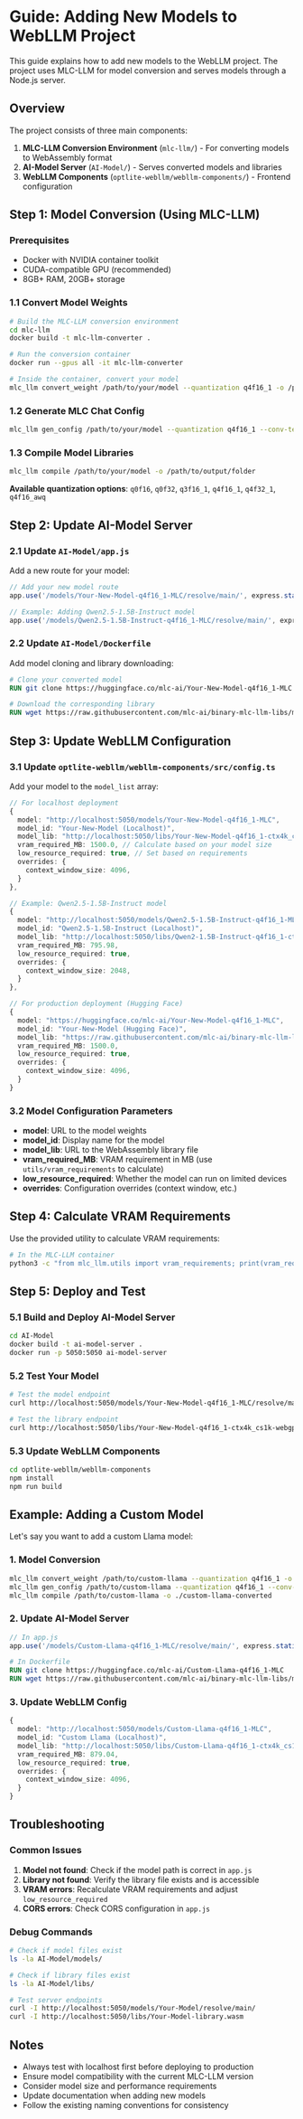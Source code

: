 # Guide: Adding New Models to WebLLM Project

This guide explains how to add new models to the WebLLM project. The project uses MLC-LLM for model conversion and serves models through a Node.js server.

## Overview

The project consists of three main components:
1. **MLC-LLM Conversion Environment** (`mlc-llm/`) - For converting models to WebAssembly format
2. **AI-Model Server** (`AI-Model/`) - Serves converted models and libraries
3. **WebLLM Components** (`optlite-webllm/webllm-components/`) - Frontend configuration

## Step 1: Model Conversion (Using MLC-LLM)

### Prerequisites
- Docker with NVIDIA container toolkit
- CUDA-compatible GPU (recommended)
- 8GB+ RAM, 20GB+ storage

### 1.1 Convert Model Weights
```bash
# Build the MLC-LLM conversion environment
cd mlc-llm
docker build -t mlc-llm-converter .

# Run the conversion container
docker run --gpus all -it mlc-llm-converter

# Inside the container, convert your model
mlc_llm convert_weight /path/to/your/model --quantization q4f16_1 -o /path/to/output/folder
```

### 1.2 Generate MLC Chat Config
```bash
mlc_llm gen_config /path/to/your/model --quantization q4f16_1 --conv-template [model_template] -o /path/to/output/folder
```

### 1.3 Compile Model Libraries
```bash
mlc_llm compile /path/to/your/model -o /path/to/output/folder
```

**Available quantization options**: `q0f16`, `q0f32`, `q3f16_1`, `q4f16_1`, `q4f32_1`, `q4f16_awq`

## Step 2: Update AI-Model Server

### 2.1 Update `AI-Model/app.js`
Add a new route for your model:

```javascript
// Add your new model route
app.use('/models/Your-New-Model-q4f16_1-MLC/resolve/main/', express.static('./models/Your-New-Model-q4f16_1-MLC/'));

// Example: Adding Qwen2.5-1.5B-Instruct model
app.use('/models/Qwen2.5-1.5B-Instruct-q4f16_1-MLC/resolve/main/', express.static('./models/Qwen2.5-1.5B-Instruct-q4f16_1-MLC/'));
```

### 2.2 Update `AI-Model/Dockerfile`
Add model cloning and library downloading:

```dockerfile
# Clone your converted model
RUN git clone https://huggingface.co/mlc-ai/Your-New-Model-q4f16_1-MLC

# Download the corresponding library
RUN wget https://raw.githubusercontent.com/mlc-ai/binary-mlc-llm-libs/main/web-llm-models/v0_2_48/Your-New-Model-q4f16_1-ctx4k_cs1k-webgpu.wasm
```

## Step 3: Update WebLLM Configuration

### 3.1 Update `optlite-webllm/webllm-components/src/config.ts`
Add your model to the `model_list` array:

```typescript
// For localhost deployment
{
  model: "http://localhost:5050/models/Your-New-Model-q4f16_1-MLC",
  model_id: "Your-New-Model (Localhost)",
  model_lib: "http://localhost:5050/libs/Your-New-Model-q4f16_1-ctx4k_cs1k-webgpu.wasm",
  vram_required_MB: 1500.0, // Calculate based on your model size
  low_resource_required: true, // Set based on requirements
  overrides: {
    context_window_size: 4096,
  }
},

// Example: Qwen2.5-1.5B-Instruct model
{
  model: "http://localhost:5050/models/Qwen2.5-1.5B-Instruct-q4f16_1-MLC",
  model_id: "Qwen2.5-1.5B-Instruct (Localhost)",
  model_lib: "http://localhost:5050/libs/Qwen2-1.5B-Instruct-q4f16_1-ctx4k_cs1k-webgpu.wasm",
  vram_required_MB: 795.98,
  low_resource_required: true,
  overrides: {
    context_window_size: 2048,
  }
},

// For production deployment (Hugging Face)
{
  model: "https://huggingface.co/mlc-ai/Your-New-Model-q4f16_1-MLC",
  model_id: "Your-New-Model (Hugging Face)",
  model_lib: "https://raw.githubusercontent.com/mlc-ai/binary-mlc-llm-libs/main/web-llm-models/v0_2_48/Your-New-Model-q4f16_1-ctx4k_cs1k-webgpu.wasm",
  vram_required_MB: 1500.0,
  low_resource_required: true,
  overrides: {
    context_window_size: 4096,
  }
}
```

### 3.2 Model Configuration Parameters

- **model**: URL to the model weights
- **model_id**: Display name for the model
- **model_lib**: URL to the WebAssembly library file
- **vram_required_MB**: VRAM requirement in MB (use `utils/vram_requirements` to calculate)
- **low_resource_required**: Whether the model can run on limited devices
- **overrides**: Configuration overrides (context window, etc.)

## Step 4: Calculate VRAM Requirements

Use the provided utility to calculate VRAM requirements:

```bash
# In the MLC-LLM container
python3 -c "from mlc_llm.utils import vram_requirements; print(vram_requirements.calculate_vram_requirement('/path/to/your/model'))"
```

## Step 5: Deploy and Test

### 5.1 Build and Deploy AI-Model Server
```bash
cd AI-Model
docker build -t ai-model-server .
docker run -p 5050:5050 ai-model-server
```

### 5.2 Test Your Model
```bash
# Test the model endpoint
curl http://localhost:5050/models/Your-New-Model-q4f16_1-MLC/resolve/main/

# Test the library endpoint
curl http://localhost:5050/libs/Your-New-Model-q4f16_1-ctx4k_cs1k-webgpu.wasm
```

### 5.3 Update WebLLM Components
```bash
cd optlite-webllm/webllm-components
npm install
npm run build
```

## Example: Adding a Custom Model

Let's say you want to add a custom Llama model:

### 1. Model Conversion
```bash
mlc_llm convert_weight /path/to/custom-llama --quantization q4f16_1 -o ./custom-llama-converted
mlc_llm gen_config /path/to/custom-llama --quantization q4f16_1 --conv-template llama-3 -o ./custom-llama-converted
mlc_llm compile /path/to/custom-llama -o ./custom-llama-converted
```

### 2. Update AI-Model Server
```javascript
// In app.js
app.use('/models/Custom-Llama-q4f16_1-MLC/resolve/main/', express.static('./models/Custom-Llama-q4f16_1-MLC/'));
```

```dockerfile
# In Dockerfile
RUN git clone https://huggingface.co/mlc-ai/Custom-Llama-q4f16_1-MLC
RUN wget https://raw.githubusercontent.com/mlc-ai/binary-mlc-llm-libs/main/web-llm-models/v0_2_48/Custom-Llama-q4f16_1-ctx4k_cs1k-webgpu.wasm
```

### 3. Update WebLLM Config
```typescript
{
  model: "http://localhost:5050/models/Custom-Llama-q4f16_1-MLC",
  model_id: "Custom Llama (Localhost)",
  model_lib: "http://localhost:5050/libs/Custom-Llama-q4f16_1-ctx4k_cs1k-webgpu.wasm",
  vram_required_MB: 879.04,
  low_resource_required: true,
  overrides: {
    context_window_size: 4096,
  }
}
```

## Troubleshooting

### Common Issues

1. **Model not found**: Check if the model path is correct in `app.js`
2. **Library not found**: Verify the library file exists and is accessible
3. **VRAM errors**: Recalculate VRAM requirements and adjust `low_resource_required`
4. **CORS errors**: Check CORS configuration in `app.js`

### Debug Commands

```bash
# Check if model files exist
ls -la AI-Model/models/

# Check if library files exist
ls -la AI-Model/libs/

# Test server endpoints
curl -I http://localhost:5050/models/Your-Model/resolve/main/
curl -I http://localhost:5050/libs/Your-Model-library.wasm
```

## Notes

- Always test with localhost first before deploying to production
- Ensure model compatibility with the current MLC-LLM version
- Consider model size and performance requirements
- Update documentation when adding new models
- Follow the existing naming conventions for consistency 